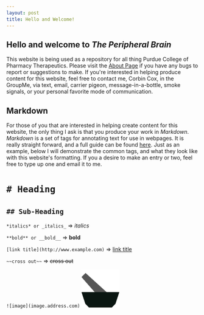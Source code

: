 ```yaml
---
layout: post
title: Hello and Welcome!
---
```


## Hello and welcome to *The Peripheral Brain*

This website is being used as a repository for all thing Purdue College of Pharmacy Therapeutics. Please visit the [About Page](about.html) if you have any bugs to report or suggestions to make. If you're interested in helping produce content for this website, feel free to contact me, Corbin Cox, in the GroupMe, via text, email, carrier pigeon, message-in-a-bottle, smoke signals, or your personal favorite mode of communication.

## Markdown
For those of you that are interested in helping create content for this website, the only thing I ask is that you produce your work in *Markdown*. *Markdown* is a set of tags for annotating text for use in webpages. It is really straight forward, and a full guide can be found [here](https://github.com/adam-p/markdown-here/wiki/Markdown-Cheatsheet). Just as an example, below I will demonstrate the common tags, and what they look like with this website's formatting. If you a desire to make an entry or two, feel free to type up one and email it to me.

# `# Heading`
## `## Sub-Heading`
`*italics* or _italics_` => *italics*

`**bold** or __bold__` => **bold**

`[link title](http://www.example.com)` => [link title](http://www.example.com)

`~~cross out~~` => ~~cross out~~

`![image](image.address.com)` ![logo](images/logo_100.png)
